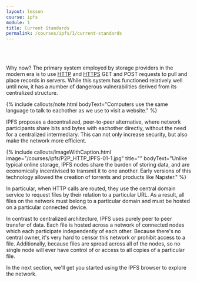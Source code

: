 ```yaml
---
layout: lesson
course: ipfs
module: 1
title: Current Standards
permalink: /courses/ipfs/1/current-standards
---
```

<br>
<br>

<span class="openingParagraph">Why now?</span>
The primary system employed by storage providers in the modern era is to use <a href="https://en.wikipedia.org/wiki/Hypertext_Transfer_Protocol">HTTP</a> and <a href="https://en.wikipedia.org/wiki/HTTPS">HTTPS</a> GET and POST requests to pull and place records in servers. While this system has functioned relatively well until now, it has a number of dangerous vulnerabilities derived from its centralized structure.

{% include callouts/note.html
	bodyText="Computers use the same language to talk to eachother as we use to visit a website."
%}

IPFS proposes a decentralized, peer-to-peer alternative, where network participants share bits and bytes with eachother directly, without the need for a centralized intermediary. This can not only increase security, but also make the network more efficient.

{% include callouts/imageWithCaption.html
	image="/courses/ipfs/P2P_HTTP_IPFS-01-1.jpg"
	title=""
	bodyText="Unlike typical online storage, IPFS nodes share the burden of storing data, and are economically incentivised to transmit it to one another. Early versions of this technology allowed the creation of torrents and products like Napster."
%}


In particular, when HTTP calls are routed, they use the central domain service to request files by their relation to a particular URL. As a result, all files on the network must belong to a particular domain and must be hosted on a particular connected device.

In contrast to centralized architecture, IPFS uses purely peer to peer transfer of data. Each file is hosted across a network of connected nodes which each participate independently of each other. Because there's no central owner, it's very hard to censor this network or prohibit access to a file. Additionally, because files are spread across all of the nodes, so no single node will ever have control of or access to all copies of a particular file.

In the next section, we'll get you started using the IPFS browser to explore the network.
